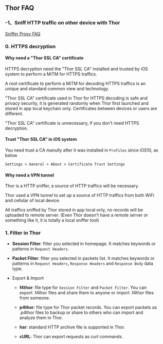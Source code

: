 ## Thor FAQ

<!-- ### -1、申请 TestFlight 免费体验资格

免费体验 7 天 TF 
问卷填写: https://wj.qq.com/s/1607760/e57d -->


### -1、Sniff HTTP traffic on other device with Thor

[Sniffer Proxy FAQ](../proxy-en/doc.md)


### 0. HTTPS decryption

#### Why need a "Thor SSL CA" certificate

HTTPS decryption need the "Thor SSL CA" installed and trusted by iOS system to perform a MiTM for HTTPS traffics.

 A root certificate to perform a MiTM for decoding HTTPS traffics is an unique and standard common view and technology. 


"Thor SSL CA" certificate used in Thor for HTTPS decoding is safe and privacy security, it is generated randomly when Thor first launched and stored in app local keychain only.
Certificates between devices or users are different.

"Thor SSL CA" certificate is unnecessary, if you don't need HTTPS decryption.


#### Trust "Thor SSL CA" in iOS system

You need trust a CA manully after it was installed in `Profiles` since iOS10, as below


`Settings > General > About > Certificate Trust Settings`


#### Why need a VPN tunnel

Thor is a HTTP sniffer, a source of HTTP traffics will be necessary.

Thor used a VPN tunnel to set up a source of HTTP traffics from both WiFi and cellular of local device.

All traffics sniffed by Thor stored in app local only, no records will be uploaded to remote server. (Even Thor doesn't have a remote server or something like it, it is totally a local sniffer tool) 


### 1. Filter in Thor

* **Session Filter**: filter you selected in homepage. It matches keywords or patterns in `Request Headers`.


* **Packet Filter**: filter you selected in packets list. It matches keywords or patterns in `Request Headers`, `Response Headers` and `Response Body` data type.


* Export & Import
	* **f4thor**: file type for `Session Filter` and `Packet Filter`. You can export .f4thor files and share them to anyone or import .f4thor files from someone.

	* **p4thor**: file type for Thor packet records. You can export packets as .p4thor files to backup or share to others who can import and analyze them in Thor.

	* **har**: standard HTTP archive file is supported in Thor.

	* **cURL**: Thor can export requests as curl commands.


